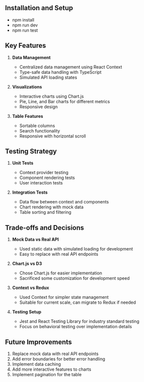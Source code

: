 
## Installation and Setup

- npm install
- npm run dev
- npm run test 
   



## Key Features

1. **Data Management**
   - Centralized data management using React Context
   - Type-safe data handling with TypeScript
   - Simulated API loading states

2. **Visualizations**
   - Interactive charts using Chart.js
   - Pie, Line, and Bar charts for different metrics
   - Responsive design

3. **Table Features**
   - Sortable columns
   - Search functionality
   - Responsive with horizontal scroll

## Testing Strategy

1. **Unit Tests**
   - Context provider testing
   - Component rendering tests
   - User interaction tests

2. **Integration Tests**
   - Data flow between context and components
   - Chart rendering with mock data
   - Table sorting and filtering

## Trade-offs and Decisions

1. **Mock Data vs Real API**
   - Used static data with simulated loading for development
   - Easy to replace with real API endpoints

2. **Chart.js vs D3**
   - Chose Chart.js for easier implementation
   - Sacrificed some customization for development speed

3. **Context vs Redux**
   - Used Context for simpler state management
   - Suitable for current scale, can migrate to Redux if needed

4. **Testing Setup**
   - Jest and React Testing Library for industry standard testing
   - Focus on behavioral testing over implementation details

## Future Improvements

1. Replace mock data with real API endpoints
2. Add error boundaries for better error handling
3. Implement data caching
4. Add more interactive features to charts
5. Implement pagination for the table
